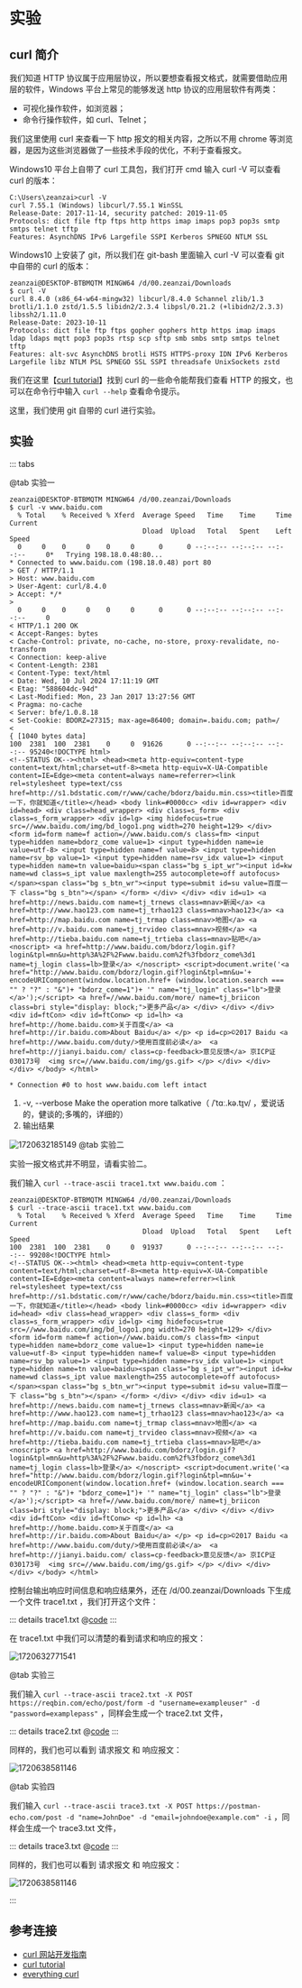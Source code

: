 # 实验

## curl 简介

我们知道 HTTP 协议属于应用层协议，所以要想查看报文格式，就需要借助应用层的软件，Windows 平台上常见的能够发送 http 协议的应用层软件有两类：

- 可视化操作软件，如浏览器；
- 命令行操作软件，如 curl、Telnet；

我们这里使用 curl 来查看一下 http 报文的相关内容，之所以不用 chrome 等浏览器，是因为这些浏览器做了一些技术手段的优化，不利于查看报文。

Windows10 平台上自带了 curl 工具包，我们打开 cmd 输入 curl -V 可以查看 curl 的版本：

```
C:\Users\zeanzai>curl -V
curl 7.55.1 (Windows) libcurl/7.55.1 WinSSL
Release-Date: 2017-11-14, security patched: 2019-11-05
Protocols: dict file ftp ftps http https imap imaps pop3 pop3s smtp smtps telnet tftp
Features: AsynchDNS IPv6 Largefile SSPI Kerberos SPNEGO NTLM SSL
```

Windows10 上安装了 git，所以我们在 git-bash 里面输入 curl -V 可以查看 git 中自带的 curl 的版本：

```
zeanzai@DESKTOP-BTBMQTM MINGW64 /d/00.zeanzai/Downloads
$ curl -V
curl 8.4.0 (x86_64-w64-mingw32) libcurl/8.4.0 Schannel zlib/1.3 brotli/1.1.0 zstd/1.5.5 libidn2/2.3.4 libpsl/0.21.2 (+libidn2/2.3.3) libssh2/1.11.0
Release-Date: 2023-10-11
Protocols: dict file ftp ftps gopher gophers http https imap imaps ldap ldaps mqtt pop3 pop3s rtsp scp sftp smb smbs smtp smtps telnet tftp
Features: alt-svc AsynchDNS brotli HSTS HTTPS-proxy IDN IPv6 Kerberos Largefile libz NTLM PSL SPNEGO SSL SSPI threadsafe UnixSockets zstd
```

我们在这里【[curl tutorial](https://curl.se/docs/tutorial.html)】找到 curl 的一些命令能帮我们查看 HTTP 的报文，也可以在命令行中输入 `curl --help` 查看命令提示。

这里，我们使用 git 自带的 curl 进行实验。

## 实验

::: tabs

@tab 实验一

```
zeanzai@DESKTOP-BTBMQTM MINGW64 /d/00.zeanzai/Downloads
$ curl -v www.baidu.com
  % Total    % Received % Xferd  Average Speed   Time    Time     Time  Current
                                 Dload  Upload   Total   Spent    Left  Speed
  0     0    0     0    0     0      0      0 --:--:-- --:--:-- --:--:--     0*   Trying 198.18.0.48:80...
* Connected to www.baidu.com (198.18.0.48) port 80
> GET / HTTP/1.1
> Host: www.baidu.com
> User-Agent: curl/8.4.0
> Accept: */*
>
  0     0    0     0    0     0      0      0 --:--:-- --:--:-- --:--:--     0
< HTTP/1.1 200 OK
< Accept-Ranges: bytes
< Cache-Control: private, no-cache, no-store, proxy-revalidate, no-transform
< Connection: keep-alive
< Content-Length: 2381
< Content-Type: text/html
< Date: Wed, 10 Jul 2024 17:11:19 GMT
< Etag: "588604dc-94d"
< Last-Modified: Mon, 23 Jan 2017 13:27:56 GMT
< Pragma: no-cache
< Server: bfe/1.0.8.18
< Set-Cookie: BDORZ=27315; max-age=86400; domain=.baidu.com; path=/
<
{ [1040 bytes data]
100  2381  100  2381    0     0  91626      0 --:--:-- --:--:-- --:--:-- 95240<!DOCTYPE html>
<!--STATUS OK--><html> <head><meta http-equiv=content-type content=text/html;charset=utf-8><meta http-equiv=X-UA-Compatible content=IE=Edge><meta content=always name=referrer><link rel=stylesheet type=text/css href=http://s1.bdstatic.com/r/www/cache/bdorz/baidu.min.css><title>百度一下，你就知道</title></head> <body link=#0000cc> <div id=wrapper> <div id=head> <div class=head_wrapper> <div class=s_form> <div class=s_form_wrapper> <div id=lg> <img hidefocus=true src=//www.baidu.com/img/bd_logo1.png width=270 height=129> </div> <form id=form name=f action=//www.baidu.com/s class=fm> <input type=hidden name=bdorz_come value=1> <input type=hidden name=ie value=utf-8> <input type=hidden name=f value=8> <input type=hidden name=rsv_bp value=1> <input type=hidden name=rsv_idx value=1> <input type=hidden name=tn value=baidu><span class="bg s_ipt_wr"><input id=kw name=wd class=s_ipt value maxlength=255 autocomplete=off autofocus></span><span class="bg s_btn_wr"><input type=submit id=su value=百度一下 class="bg s_btn"></span> </form> </div> </div> <div id=u1> <a href=http://news.baidu.com name=tj_trnews class=mnav>新闻</a> <a href=http://www.hao123.com name=tj_trhao123 class=mnav>hao123</a> <a href=http://map.baidu.com name=tj_trmap class=mnav>地图</a> <a href=http://v.baidu.com name=tj_trvideo class=mnav>视频</a> <a href=http://tieba.baidu.com name=tj_trtieba class=mnav>贴吧</a> <noscript> <a href=http://www.baidu.com/bdorz/login.gif?login&tpl=mn&u=http%3A%2F%2Fwww.baidu.com%2f%3fbdorz_come%3d1 name=tj_login class=lb>登录</a> </noscript> <script>document.write('<a href="http://www.baidu.com/bdorz/login.gif?login&tpl=mn&u='+ encodeURIComponent(window.location.href+ (window.location.search === "" ? "?" : "&")+ "bdorz_come=1")+ '" name="tj_login" class="lb">登录</a>');</script> <a href=//www.baidu.com/more/ name=tj_briicon class=bri style="display: block;">更多产品</a> </div> </div> </div> <div id=ftCon> <div id=ftConw> <p id=lh> <a href=http://home.baidu.com>关于百度</a> <a href=http://ir.baidu.com>About Baidu</a> </p> <p id=cp>©2017 Baidu <a href=http://www.baidu.com/duty/>使用百度前必读</a>  <a href=http://jianyi.baidu.com/ class=cp-feedback>意见反馈</a> 京ICP证030173号  <img src=//www.baidu.com/img/gs.gif> </p> </div> </div> </div> </body> </html>

* Connection #0 to host www.baidu.com left intact

```

1. -v, --verbose Make the operation more talkative（ /ˈtɑː.kə.t̬ɪv/ ，爱说话的，健谈的;多嘴的，详细的）
2. 输出结果

![1720632185149](./99-Appendix01/image/1720632185149.png)
@tab 实验二

实验一报文格式并不明显，请看实验二。

我们输入 `curl --trace-ascii trace1.txt www.baidu.com` ：

```
zeanzai@DESKTOP-BTBMQTM MINGW64 /d/00.zeanzai/Downloads
$ curl --trace-ascii trace1.txt www.baidu.com
  % Total    % Received % Xferd  Average Speed   Time    Time     Time  Current
                                 Dload  Upload   Total   Spent    Left  Speed
100  2381  100  2381    0     0  91937      0 --:--:-- --:--:-- --:--:-- 99208<!DOCTYPE html>
<!--STATUS OK--><html> <head><meta http-equiv=content-type content=text/html;charset=utf-8><meta http-equiv=X-UA-Compatible content=IE=Edge><meta content=always name=referrer><link rel=stylesheet type=text/css href=http://s1.bdstatic.com/r/www/cache/bdorz/baidu.min.css><title>百度一下，你就知道</title></head> <body link=#0000cc> <div id=wrapper> <div id=head> <div class=head_wrapper> <div class=s_form> <div class=s_form_wrapper> <div id=lg> <img hidefocus=true src=//www.baidu.com/img/bd_logo1.png width=270 height=129> </div> <form id=form name=f action=//www.baidu.com/s class=fm> <input type=hidden name=bdorz_come value=1> <input type=hidden name=ie value=utf-8> <input type=hidden name=f value=8> <input type=hidden name=rsv_bp value=1> <input type=hidden name=rsv_idx value=1> <input type=hidden name=tn value=baidu><span class="bg s_ipt_wr"><input id=kw name=wd class=s_ipt value maxlength=255 autocomplete=off autofocus></span><span class="bg s_btn_wr"><input type=submit id=su value=百度一下 class="bg s_btn"></span> </form> </div> </div> <div id=u1> <a href=http://news.baidu.com name=tj_trnews class=mnav>新闻</a> <a href=http://www.hao123.com name=tj_trhao123 class=mnav>hao123</a> <a href=http://map.baidu.com name=tj_trmap class=mnav>地图</a> <a href=http://v.baidu.com name=tj_trvideo class=mnav>视频</a> <a href=http://tieba.baidu.com name=tj_trtieba class=mnav>贴吧</a> <noscript> <a href=http://www.baidu.com/bdorz/login.gif?login&tpl=mn&u=http%3A%2F%2Fwww.baidu.com%2f%3fbdorz_come%3d1 name=tj_login class=lb>登录</a> </noscript> <script>document.write('<a href="http://www.baidu.com/bdorz/login.gif?login&tpl=mn&u='+ encodeURIComponent(window.location.href+ (window.location.search === "" ? "?" : "&")+ "bdorz_come=1")+ '" name="tj_login" class="lb">登录</a>');</script> <a href=//www.baidu.com/more/ name=tj_briicon class=bri style="display: block;">更多产品</a> </div> </div> </div> <div id=ftCon> <div id=ftConw> <p id=lh> <a href=http://home.baidu.com>关于百度</a> <a href=http://ir.baidu.com>About Baidu</a> </p> <p id=cp>©2017 Baidu <a href=http://www.baidu.com/duty/>使用百度前必读</a>  <a href=http://jianyi.baidu.com/ class=cp-feedback>意见反馈</a> 京ICP证030173号  <img src=//www.baidu.com/img/gs.gif> </p> </div> </div> </div> </body> </html>

```

控制台输出响应时间信息和响应结果外，还在 /d/00.zeanzai/Downloads 下生成一个文件 trace1.txt ，我们打开这个文件：

::: details trace1.txt
@[code](./snippet/network/include/trace1.txt)
:::

在 trace1.txt 中我们可以清楚的看到请求和响应的报文：

![1720632771541](./99-Appendix01/image/1720632771541.png)

@tab 实验三

我们输入 `curl --trace-ascii trace2.txt -X POST https://reqbin.com/echo/post/form -d "username=exampleuser" -d "password=examplepass"` ，同样会生成一个 trace2.txt 文件，

::: details trace2.txt
@[code](./snippet/network/include/trace2.txt)
:::

同样的，我们也可以看到 请求报文 和 响应报文：

![1720638581146](./99-Appendix01/image/1720638581146.png)

@tab 实验四

我们输入 `curl --trace-ascii trace3.txt -X POST https://postman-echo.com/post -d "name=JohnDoe" -d "email=johndoe@example.com" -i` ，同样会生成一个 trace3.txt 文件，

::: details trace3.txt
@[code](./snippet/network/include/trace3.txt)
:::

同样的，我们也可以看到 请求报文 和 响应报文：

![1720638581146](./99-Appendix01/image/1720638581146.png)

:::

## 参考连接

- [curl 网站开发指南](https://www.ruanyifeng.com/blog/2011/09/curl.html)
- [curl tutorial](https://curl.se/docs/tutorial.html)
- [everything curl](https://everything.curl.dev/)
